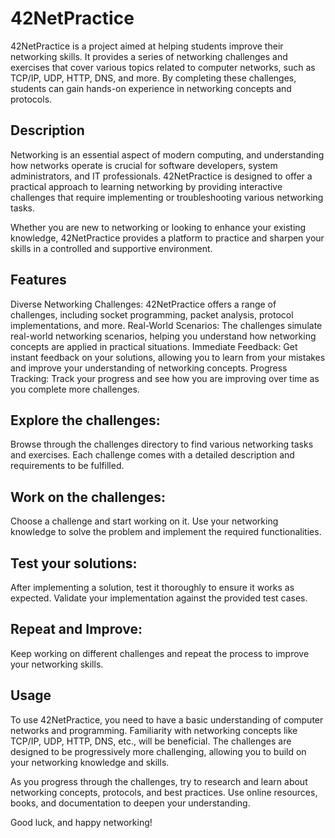 # 42NetPractice
42NetPractice is a project aimed at helping students improve their networking skills. It provides a series of networking challenges and exercises that cover various topics related to computer networks, such as TCP/IP, UDP, HTTP, DNS, and more. By completing these challenges, students can gain hands-on experience in networking concepts and protocols.

## Description
Networking is an essential aspect of modern computing, and understanding how networks operate is crucial for software developers, system administrators, and IT professionals. 42NetPractice is designed to offer a practical approach to learning networking by providing interactive challenges that require implementing or troubleshooting various networking tasks.

Whether you are new to networking or looking to enhance your existing knowledge, 42NetPractice provides a platform to practice and sharpen your skills in a controlled and supportive environment.

## Features

Diverse Networking Challenges: 42NetPractice offers a range of challenges, including socket programming, packet analysis, protocol implementations, and more.
Real-World Scenarios: The challenges simulate real-world networking scenarios, helping you understand how networking concepts are applied in practical situations.
Immediate Feedback: Get instant feedback on your solutions, allowing you to learn from your mistakes and improve your understanding of networking concepts.
Progress Tracking: Track your progress and see how you are improving over time as you complete more challenges.

## Explore the challenges:
Browse through the challenges directory to find various networking tasks and exercises. Each challenge comes with a detailed description and requirements to be fulfilled.

## Work on the challenges:
Choose a challenge and start working on it. Use your networking knowledge to solve the problem and implement the required functionalities.

## Test your solutions:
After implementing a solution, test it thoroughly to ensure it works as expected. Validate your implementation against the provided test cases.

## Repeat and Improve:
Keep working on different challenges and repeat the process to improve your networking skills.

## Usage

To use 42NetPractice, you need to have a basic understanding of computer networks and programming. Familiarity with networking concepts like TCP/IP, UDP, HTTP, DNS, etc., will be beneficial. The challenges are designed to be progressively more challenging, allowing you to build on your networking knowledge and skills.

As you progress through the challenges, try to research and learn about networking concepts, protocols, and best practices. Use online resources, books, and documentation to deepen your understanding.

Good luck, and happy networking!